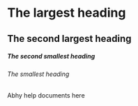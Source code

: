 # The largest heading
## The second largest heading
##### The second smallest heading
###### The smallest heading

Abhy help documents here

